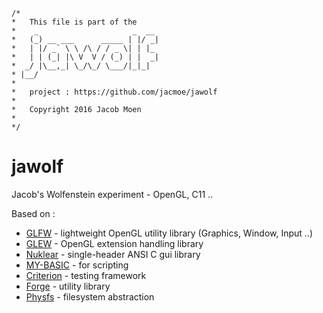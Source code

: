 ```
/*
*   This file is part of the
*    _                     _  __ 
*   (_) __ ___      _____ | |/ _|
*   | |/ _` \ \ /\ / / _ \| | |_ 
*   | | (_| |\ V  V / (_) | |  _|
*  _/ |\__,_| \_/\_/ \___/|_|_|  
* |__/                           
* 
*   project : https://github.com/jacmoe/jawolf
*
*   Copyright 2016 Jacob Moen
*
*/
```

# jawolf
Jacob's Wolfenstein experiment - OpenGL, C11 ..

Based on :
* [GLFW](http://www.glfw.org/) - lightweight OpenGL utility library (Graphics, Window, Input ..)
* [GLEW](http://glew.sourceforge.net/) - OpenGL extension handling library
* [Nuklear](https://github.com/vurtun/nuklear) - single-header ANSI C gui library
* [MY-BASIC](https://github.com/paladin-t/my_basic) - for scripting
* [Criterion](https://github.com/Snaipe/Criterion) - testing framework
* [Forge](http://www.gamepipeline.org/forge.html) - utility library
* [Physfs](https://icculus.org/physfs/) - filesystem abstraction
